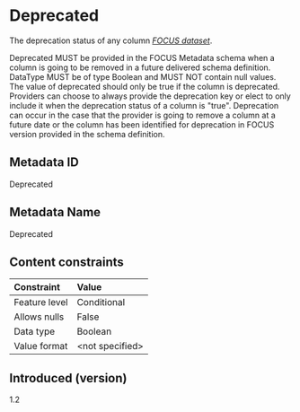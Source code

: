 # Deprecated

The deprecation status of any column [*FOCUS dataset*](#glossary:FOCUS-dataset).

Deprecated MUST be provided in the FOCUS Metadata schema when a column is going to be removed in a future delivered schema definition. DataType MUST be of type Boolean and MUST NOT contain null values. The value of deprecated should only be true if the column is deprecated. Providers can choose to always provide the deprecation key or elect to only include it when the deprecation status of a column is "true". Deprecation can occur in the case that the provider is going to remove a column at a future date or the column has been identified for deprecation in FOCUS version provided in the schema definition.

## Metadata ID

Deprecated

## Metadata Name

Deprecated

## Content constraints

| Constraint      | Value            |
|:----------------|:-----------------|
| Feature level   | Conditional      |
| Allows nulls    | False            |
| Data type       | Boolean          |
| Value format    | \<not specified> |

## Introduced (version)

1.2
